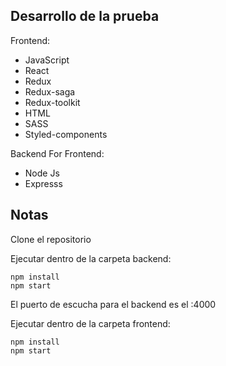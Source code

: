 ## Desarrollo de la prueba

Frontend:
- JavaScript
- React
- Redux
- Redux-saga
- Redux-toolkit
- HTML
- SASS
- Styled-components

Backend For Frontend:
- Node Js
- Expresss

## Notas

Clone el repositorio

Ejecutar dentro de la carpeta backend:
```
npm install
npm start
```
El puerto de escucha para el backend es el :4000

Ejecutar dentro de la carpeta frontend:
```
npm install
npm start
```

